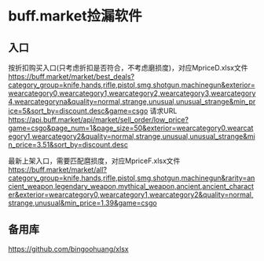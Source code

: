 # buff.market捡漏软件

## 入口

按折扣购买入口(只考虑折扣是否符合，不考虑磨损度)，对应MpriceD.xlsx文件
https://buff.market/market/best_deals?category_group=knife,hands,rifle,pistol,smg,shotgun,machinegun&exterior=wearcategory0,wearcategory1,wearcategory2,wearcategory3,wearcategory4,wearcategoryna&quality=normal,strange,unusual,unusual_strange&min_price=5&sort_by=discount.desc&game=csgo
请求URL
https://api.buff.market/api/market/sell_order/low_price?game=csgo&page_num=1&page_size=50&exterior=wearcategory0,wearcategory1,wearcategory2&quality=normal,strange,unusual,unusual_strange&min_price=3.51&sort_by=discount.desc

最新上架入口，需要匹配麿损度，对应MpriceF.xlsx文件
https://buff.market/market/all?category_group=knife,hands,rifle,pistol,smg,shotgun,machinegun&rarity=ancient_weapon,legendary_weapon,mythical_weapon,ancient,ancient_character&exterior=wearcategory0,wearcategory1,wearcategory2&quality=normal,strange,unusual&min_price=1.39&game=csgo

## 备用库

https://github.com/bingoohuang/xlsx